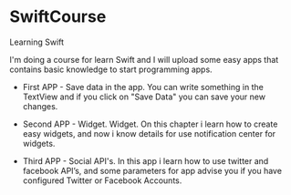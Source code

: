 # SwiftCourse

Learning Swift

I'm doing a course for learn Swift and I will upload some easy apps that contains basic knowledge to start programming apps.

- First APP - Save data in the app.
You can write something in the TextView and if you click on "Save Data" you can save your new changes.

- Second APP - Widget.
Widget. On this chapter i learn how to create easy widgets, and now i know details for use notification center for widgets.

- Third APP - Social API's.
In this app i learn how to use twitter and facebook API’s, and some parameters for app advise you if you have configured Twitter or Facebook Accounts.
